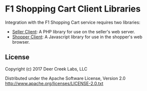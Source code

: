 # F1 Shopping Cart Client Libraries

Integration with the F1 Shopping Cart service requires two libraries:
* [Seller Client](seller.md/#f1-seller-client): A PHP library for use on the
seller's web server.
* [Shopper Client](shopper.md/#f1-shopper-client): A Javascript library for
use in the shopper's web browser.


## License

Copyright (c) 2017 Deer Creek Labs, LLC

Distributed under the Apache Software License, Version 2.0
http://www.apache.org/licenses/LICENSE-2.0.txt
